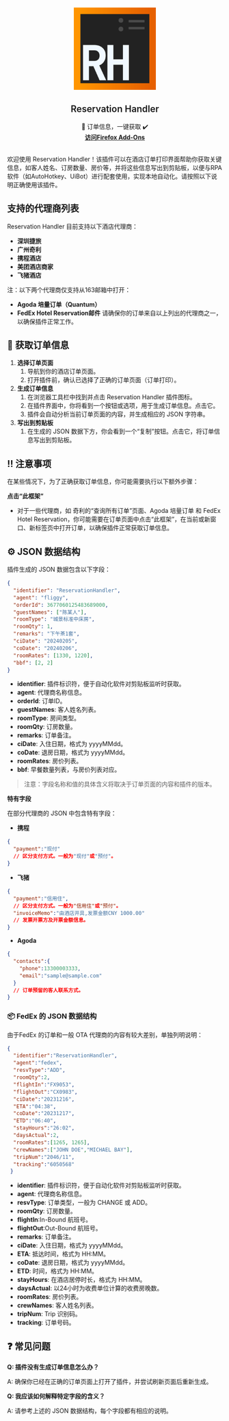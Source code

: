 <p align="center">
  <div align="center">
    <img src="icons/RH.png" alt="Logo" width="192" height="192">
  </div>
  <h2 align="center" style="font-weight: 600">Reservation Handler</h2>
  
  <p align="center">
    📜 订单信息，一键获取 ✔️
    <br />
    <a href="https://addons.mozilla.org/zh-CN/firefox/addon/reservation-handler/" target="_blank"><strong> 访问Firefox Add-Ons </strong></a>
    <br />
    <br />
  </p>
</p>

欢迎使用 Reservation Handler！该插件可以在酒店订单打印界面帮助你获取关键信息，如客人姓名、订房数量、房价等，并将这些信息写出到剪贴板，以便与RPA软件（如AutoHotkey、UiBot）进行配套使用，实现本地自动化。请按照以下说明正确使用该插件。

## 支持的代理商列表

Reservation Handler 目前支持以下酒店代理商：

* **深圳捷旅**
* **广州奇利**
* **携程酒店**
* **美团酒店商家**
* **飞猪酒店**

注：以下两个代理商仅支持从163邮箱中打开：

* **Agoda 培量订单（Quantum）**
* **FedEx Hotel Reservation邮件**
请确保你的订单来自以上列出的代理商之一，以确保插件正常工作。

## 🏢 获取订单信息

1. **选择订单页面**
    1. 导航到你的酒店订单页面。
    2. 打开插件前，确认已选择了正确的订单页面（订单打印）。
2. **生成订单信息**
    1. 在浏览器工具栏中找到并点击 Reservation Handler 插件图标。
    2. 在插件界面中，你将看到一个按钮或选项，用于生成订单信息。点击它。
    3. 插件会自动分析当前订单页面的内容，并生成相应的 JSON 字符串。
3. **写出到剪贴板**
    1. 在生成的 JSON 数据下方，你会看到一个“复制”按钮。点击它，将订单信息写出到剪贴板。
## ‼️ 注意事项

在某些情况下，为了正确获取订单信息，你可能需要执行以下额外步骤：

**点击“此框架”**

* 对于一些代理商，如 奇利的“查询所有订单”页面、Agoda 培量订单 和 FedEx Hotel Reservation，你可能需要在订单页面中点击“此框架”，在当前或新窗口、新标签页中打开订单，以确保插件正常获取订单信息。
## ⚙️ JSON 数据结构

插件生成的 JSON 数据包含以下字段：

```json
{
  "identifier": "ReservationHandler",
  "agent": "fliggy",
  "orderId": 3677060125483689000,
  "guestNames": ["陈某人"],
  "roomType": "城景标准中床房",
  "roomQty": 1,
  "remarks": "下午茶1套",
  "ciDate": "20240205",
  "coDate": "20240206",
  "roomRates": [1330, 1220],
  "bbf": [2, 2]
}
```
* **identifier**: 插件标识符，便于自动化软件对剪贴板监听时获取。
* **agent**: 代理商名称信息。
* **orderId**: 订单ID。
* **guestNames**: 客人姓名列表。
* **roomType**: 房间类型。
* **roomQty**: 订房数量。
* **remarks**: 订单备注。
* **ciDate**: 入住日期，格式为 yyyyMMdd。
* **coDate**: 退房日期，格式为 yyyyMMdd。
* **roomRates**: 房价列表。
* **bbf**: 早餐数量列表，与房价列表对应。
>注意：字段名称和值的具体含义将取决于订单页面的内容和插件的版本。


**特有字段**

在部分代理商的 JSON 中包含特有字段：

* **携程**
```json
{
  "payment":"现付" 
  // 区分支付方式。一般为"现付"或"预付"。
}
```
* **飞猪**
```json
{
  "payment":"信用住", 
  // 区分支付方式。一般为"信用住"或"预付"。
  "invoiceMemo":"由酒店开具,发票金额CNY 1000.00"
  // 发票开票方及开票金额信息。
}
```
* **Agoda**
```json
{
  "contacts":{
    "phone":13300003333,
    "email":"sample@sample.com"
  }
  // 订单预留的客人联系方式。
}
```

### **📦 FedEx 的 JSON 数据结构**

由于FedEx 的订单和一般 OTA 代理商的内容有较大差别，单独列明说明：

```json
{
  "identifier":"ReservationHandler",
  "agent":"fedex",
  "resvType":"ADD",
  "roomQty":2,
  "flightIn":"FX9053",
  "flightOut":"CX0983",
  "ciDate":"20231216",
  "ETA":"04:38",
  "coDate":"20231217",
  "ETD":"06:40",
  "stayHours":"26:02",
  "daysActual":2,
  "roomRates":[1265, 1265],
  "crewNames":["JOHN DOE","MICHAEL BAY"],
  "tripNum":"2046/11",
  "tracking":"6050568"
 }
```
* **identifier**: 插件标识符，便于自动化软件对剪贴板监听时获取。
* **agent**: 代理商名称信息。
* **resvType**: 订单类型，一般为 CHANGE 或  ADD。
* **roomQty**: 订房数量。
* **flightIn**:In-Bound 航班号。
* **flightOut**:Out-Bound 航班号。
* **remarks**: 订单备注。
* **ciDate**: 入住日期，格式为 yyyyMMdd。
* **ETA**: 抵达时间，格式为 HH:MM。
* **coDate**: 退房日期，格式为 yyyyMMdd。
* **ETD**: 时间，格式为 HH:MM。
* **stayHours**: 在酒店居停时长，格式为 HH:MM。
* **daysActual**: 以24小时为收费单位计算的收费房晚数。
* **roomRates**: 房价列表。
* **crewNames**: 客人姓名列表。
* **tripNum**: Trip 识别码。
* **tracking**: 订单号码。

## ❓ 常见问题

**Q: 插件没有生成订单信息怎么办？**

A: 确保你已经在正确的订单页面上打开了插件，并尝试刷新页面后重新生成。

**Q: 我应该如何解释特定字段的含义？**

A: 请参考上述的 JSON 数据结构，每个字段都有相应的说明。